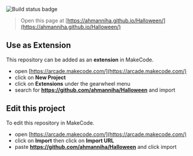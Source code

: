 ![Build status badge](https://github.com/ahmanniha/Halloween/workflows/MakeCode/badge.svg)

> Open this page at [https://ahmanniha.github.io/Halloween/](https://ahmanniha.github.io/Halloween/)

## Use as Extension

This repository can be added as an **extension** in MakeCode.

* open [https://arcade.makecode.com/](https://arcade.makecode.com/)
* click on **New Project**
* click on **Extensions** under the gearwheel menu
* search for **https://github.com/ahmanniha/Halloween** and import

## Edit this project

To edit this repository in MakeCode.

* open [https://arcade.makecode.com/](https://arcade.makecode.com/)
* click on **Import** then click on **Import URL**
* paste **https://github.com/ahmanniha/Halloween** and click import
